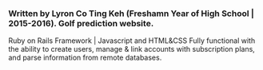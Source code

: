 ### Written by Lyron Co Ting Keh (Freshamn Year of High School | 2015-2016). Golf prediction website. 
  Ruby on Rails Framework | Javascript and HTML&CSS
  Fully functional with the ability to create users, manage & link accounts with subscription plans, and parse information from remote databases. 
